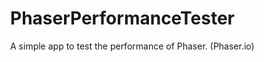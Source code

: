 PhaserPerformanceTester
=======================

A simple app to test the performance of Phaser. (Phaser.io)


<html lang="en"> 
<head> 
	<meta charset="UTF-8" />
    <title>Phaser - Making your first game, part 9</title>
	<script type="text/javascript" src="js/phaser.min.js"></script>
    <style type="text/css">
        body {
            margin: 0;
        }
    </style>
</head>
<body>

<script type="text/javascript">

var game = new Phaser.Game(800, 600, Phaser.AUTO, '', { preload: preload, create: create, update: update });

function preload() {

    game.load.image('sky', 'assets/sky.png');
    game.load.image('ground', 'assets/platform.png');
    game.load.image('star', 'assets/star.png');
    game.load.spritesheet('dude', 'assets/dude.png', 32, 48);

}

var player;
var platforms;
var cursors;

var stars;
var score = 0;
var scoreText;

//FPS Stuff
var fps;
var framesRendered = 0;
var fpsTotal = 0;


function create() {

    //  We're going to be using physics, so enable the Arcade Physics system
    game.physics.startSystem(Phaser.Physics.ARCADE);

    //  A simple background for our game
    game.add.sprite(0, 0, 'sky');

    //  The platforms group contains the ground and the 2 ledges we can jump on
    platforms = game.add.group();

    //  We will enable physics for any object that is created in this group
    platforms.enableBody = true;

    // Here we create the ground.
    var ground = platforms.create(0, game.world.height - 64, 'ground');

    //  Scale it to fit the width of the game (the original sprite is 400x32 in size)
    ground.scale.setTo(2, 2);

    //  This stops it from falling away when you jump on it
    ground.body.immovable = true;

    //  Now let's create two ledges
    var ledge = platforms.create(400, 400, 'ground');
    ledge.body.immovable = true;

    ledge = platforms.create(-150, 250, 'ground');
    ledge.body.immovable = true;

    // The player and its settings
    player = game.add.sprite(32, game.world.height - 150, 'dude');

    //  We need to enable physics on the player
    game.physics.arcade.enable(player);

    //  Player physics properties. Give the little guy a slight bounce.
    player.body.bounce.y = 0.2;
    player.body.gravity.y = 300;
    player.body.collideWorldBounds = true;

    //  Our two animations, walking left and right.
    player.animations.add('left', [0, 1, 2, 3], 10, true);
    player.animations.add('right', [5, 6, 7, 8], 10, true);

    //  Finally some stars to collect
    stars = game.add.group();

    //  We will enable physics for any star that is created in this group
    stars.enableBody = true;

    var starCount = 10000;

    //  Here we'll create 12 of them evenly spaced apart
    for (var i = 0; i < starCount; i++)
    {
        //  Create a star inside of the 'stars' group
        var star = stars.create(i * game.width / starCount, 0, 'star');

        //  Let gravity do its thing
        star.body.gravity.y = 300;

        //  This just gives each star a slightly random bounce value
        star.body.bounce.y = 0.7 + Math.random() * 0.2;
    }

    //  The score
    scoreText = game.add.text(16, 16, 'score: 0', { fontSize: '32px', fill: '#000' });

    //FPS
    game.time.advancedTiming = true;
    fps = game.add.text(200, 16, 'FPS: 0', { fontSize: '32px', fill: '#000' });

    //  Our controls.
    cursors = game.input.keyboard.createCursorKeys();
    
}

function update() {

    //Averaging
    framesRendered ++;
    fpsTotal += this.game.time.fps;


    fps.setText("FPS: " + this.game.time.fps + " Avg: " + (fpsTotal/framesRendered).toFixed(2) + " Max: " + this.game.time.fpsMax.toFixed(2) + " Min: " + this.game.time.fpsMin.toFixed(2));
    console.log("FPS: " + this.game.time.fps + " Avg: " + (fpsTotal/framesRendered).toFixed(2) + " Max: " + this.game.time.fpsMax.toFixed(2) + " Min: " + this.game.time.fpsMin.toFixed(2));





    //  Collide the player and the stars with the platforms
    game.physics.arcade.collide(player, platforms);
    game.physics.arcade.collide(stars, platforms);

    //  Checks to see if the player overlaps with any of the stars, if he does call the collectStar function
    game.physics.arcade.overlap(player, stars, collectStar, null, this);

    //  Reset the players velocity (movement)
    player.body.velocity.x = 0;

    if (cursors.left.isDown)
    {
        //  Move to the left
        player.body.velocity.x = -150;

        player.animations.play('left');
    }
    else if (cursors.right.isDown)
    {
        //  Move to the right
        player.body.velocity.x = 150;

        player.animations.play('right');
    }
    else
    {
        //  Stand still
        player.animations.stop();

        player.frame = 4;
    }
    
    //  Allow the player to jump if they are touching the ground.
    if (cursors.up.isDown && player.body.touching.down)
    {
        player.body.velocity.y = -350;
    }

}

function collectStar (player, star) {
    
    // Removes the star from the screen
    star.kill();

    //  Add and update the score
    score += 10;
    scoreText.text = 'Score: ' + score;

}

</script>

</body>
</html>
